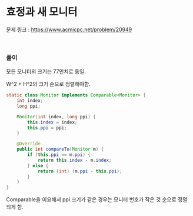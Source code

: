 효정과 새 모니터
===

문제 링크 : https://www.acmicpc.net/problem/20949

<br>

### 풀이

모든 모니터의 크기는 77인치로 동일.

W^2 + H^2의 크기 순으로 정렬해야함.

~~~java
static class Monitor implements Comparable<Monitor> {
	int index;
	long ppi;

	Monitor(int index, long ppi) {
		this.index = index;
		this.ppi = ppi;
	}

	@Override
	public int compareTo(Monitor m) {
		if (this.ppi == m.ppi) {
			return this.index - m.index;
		} else {
			return (int) (m.ppi - this.ppi);
		}
	}
}
~~~

Comparable을 이요해서 ppi 크기가 같은 경우는 모니터 번호가 작은 것 순으로 정렬되게 함.